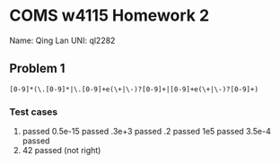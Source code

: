 # COMS w4115 Homework 2
Name: Qing Lan	UNI: ql2282
## Problem 1
```
[0-9]*(\.[0-9]*|\.[0-9]+e(\+|\-)?[0-9]+|[0-9]+e(\+|\-)?[0-9]+)
```
### Test cases
1. passed 0.5e-15 passed .3e+3 passed .2 passed 1e5 passed 3.5e-4 passed
5. 42 passed (not right)
